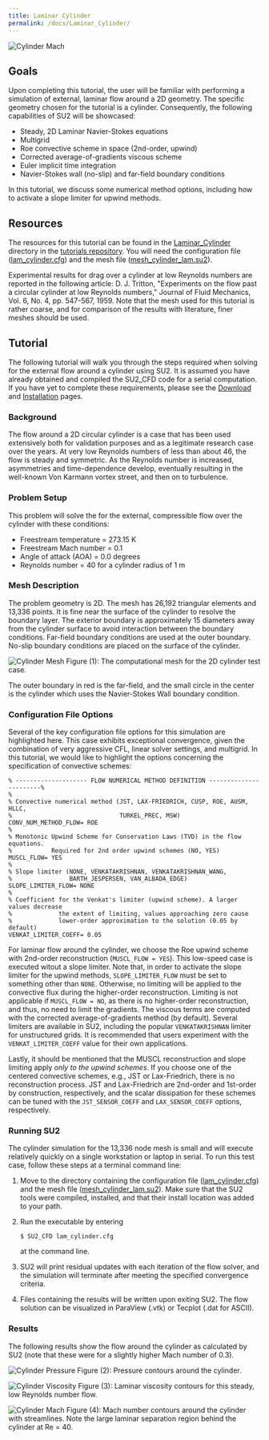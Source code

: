 ```yaml
---
title: Laminar Cylinder
permalink: /docs/Laminar_Cylinder/
---
```


![Cylinder Mach](../../Laminar_Cylinder/images/cylinder_mach.png)

## Goals

Upon completing this tutorial, the user will be familiar with performing a simulation of external, laminar flow around a 2D geometry. The specific geometry chosen for the tutorial is a cylinder. Consequently, the following capabilities of SU2 will be showcased:
- Steady, 2D Laminar Navier-Stokes equations 
- Multigrid
- Roe convective scheme in space (2nd-order, upwind)
- Corrected average-of-gradients viscous scheme
- Euler implicit time integration
- Navier-Stokes wall (no-slip) and far-field boundary conditions

In this tutorial, we discuss some numerical method options, including how to activate a slope limiter for upwind methods.

## Resources

The resources for this tutorial can be found in the [Laminar_Cylinder](https://github.com/su2code/Tutorials/tree/master/Laminar_Cylinder) directory in the [tutorials repository](https://github.com/su2code/Tutorials/tree/master/). You will need the configuration file ([lam_cylinder.cfg](../../Laminar_Cylinder/lam_cylinder.cfg)) and the mesh file ([mesh_cylinder_lam.su2](../../Laminar_Cylinder/mesh_cylinder_lam.su2)).

Experimental results for drag over a cylinder at low Reynolds numbers are reported in the following article:
D. J. Tritton, "Experiments on the flow past a circular cylinder at low Reynolds numbers," Journal of Fluid Mechanics, Vol. 6, No. 4, pp. 547-567, 1959. Note that the mesh used for this tutorial is rather coarse, and for comparison of the results with literature, finer meshes should be used.

## Tutorial

The following tutorial will walk you through the steps required when solving for the external flow around a cylinder using SU2. It is assumed you have already obtained and compiled the SU2_CFD code for a serial computation. If you have yet to complete these requirements, please see the [Download](https://github.com/su2code/SU2/wiki/Download) and [Installation](https://github.com/su2code/SU2/wiki/Installation) pages.

### Background

The flow around a 2D circular cylinder is a case that has been used extensively both for validation purposes and as a legitimate research case over the years. At very low Reynolds numbers of less than about 46, the flow is steady and symmetric. As the Reynolds number is increased, asymmetries and time-dependence develop, eventually resulting in the well-known Von Karmann vortex street, and then on to turbulence.

### Problem Setup

This problem will solve the for the external, compressible flow over the cylinder with these conditions:
- Freestream temperature = 273.15 K
- Freestream Mach number = 0.1
- Angle of attack (AOA) = 0.0 degrees
- Reynolds number = 40 for a cylinder radius of 1 m 

### Mesh Description

The problem geometry is 2D. The mesh has 26,192 triangular elements and 13,336 points. It is fine near the surface of the cylinder to resolve the boundary layer. The exterior boundary is approximately 15 diameters away from the cylinder surface to avoid interaction between the boundary conditions. Far-field boundary conditions are used at the outer boundary. No-slip boundary conditions are placed on the surface of the cylinder. 

![Cylinder Mesh](../../Laminar_Cylinder/images/cylinder_mesh.png)
Figure (1): The computational mesh for the 2D cylinder test case. 

The outer boundary in red is the far-field, and the small circle in the center is the cylinder which uses the Navier-Stokes Wall boundary condition.

### Configuration File Options

Several of the key configuration file options for this simulation are highlighted here. This case exhibits exceptional convergence, given the combination of very aggressive CFL, linear solver settings, and multigrid. In this tutorial, we would like to highlight the options concerning the specification of convective schemes:

```
% -------------------- FLOW NUMERICAL METHOD DEFINITION -----------------------%
%
% Convective numerical method (JST, LAX-FRIEDRICH, CUSP, ROE, AUSM, HLLC,
%                              TURKEL_PREC, MSW)
CONV_NUM_METHOD_FLOW= ROE
%
% Monotonic Upwind Scheme for Conservation Laws (TVD) in the flow equations.
%           Required for 2nd order upwind schemes (NO, YES)
MUSCL_FLOW= YES
%
% Slope limiter (NONE, VENKATAKRISHNAN, VENKATAKRISHNAN_WANG,
%                BARTH_JESPERSEN, VAN_ALBADA_EDGE)
SLOPE_LIMITER_FLOW= NONE
%
% Coefficient for the Venkat's limiter (upwind scheme). A larger values decrease
%             the extent of limiting, values approaching zero cause
%             lower-order approximation to the solution (0.05 by default)
VENKAT_LIMITER_COEFF= 0.05
```

For laminar flow around the cylinder, we choose the Roe upwind scheme with 2nd-order reconstruction (`MUSCL_FLOW = YES`). This low-speed case is executed witout a slope limiter. Note that, in order to activate the slope limiter for the upwind methods, `SLOPE_LIMITER_FLOW` must be set to something other than `NONE`. Otherwise, no limiting will be applied to the convective flux during the higher-order reconstruction. Limiting is not applicable if `MUSCL_FLOW = NO`, as there is no higher-order reconstruction, and thus, no need to limit the gradients. The viscous terms are computed with the corrected average-of-gradients method (by default). Several limiters are available in SU2, including the popular `VENKATAKRISHNAN` limiter for unstructured grids. It is recommended that users experiment with the `VENKAT_LIMITER_COEFF` value for their own applications.

Lastly, it should be mentioned that the MUSCL reconstruction and slope limiting apply *only to the upwind schemes*. If you choose one of the centered convective schemes, e.g., JST or Lax-Friedrich, there is no reconstruction process. JST and Lax-Friedrich are 2nd-order and 1st-order by construction, respectively, and the scalar dissipation for these schemes can be tuned with the `JST_SENSOR_COEFF` and `LAX_SENSOR_COEFF` options, respectively.

### Running SU2

The cylinder simulation for the 13,336 node mesh is small and will execute relatively quickly on a single workstation or laptop in serial. To run this test case, follow these steps at a terminal command line:
 1. Move to the directory containing the configuration file ([lam_cylinder.cfg](lam_cylinder.cfg)) and the mesh file ([mesh_cylinder_lam.su2](mesh_cylinder_lam.su2)). Make sure that the SU2 tools were compiled, installed, and that their install location was added to your path.
 2. Run the executable by entering 
 
    ```
    $ SU2_CFD lam_cylinder.cfg
    ```
   
    at the command line.
 3. SU2 will print residual updates with each iteration of the flow solver, and the simulation will terminate after meeting the specified convergence criteria.
 4. Files containing the results will be written upon exiting SU2. The flow solution can be visualized in ParaView (.vtk) or Tecplot (.dat for ASCII).

### Results

The following results show the flow around the cylinder as calculated by SU2 (note that these were for a slightly higher Mach number of 0.3).

![Cylinder Pressure](../../Laminar_Cylinder/images/cylinder_pressure.png)
Figure (2): Pressure contours around the cylinder.

![Cylinder Viscosity](../../Laminar_Cylinder/images/cylinder_lam_visc.png)
Figure (3): Laminar viscosity contours for this steady, low Reynolds number flow.

![Cylinder Mach](../../Laminar_Cylinder/images/cylinder_mach.png)
Figure (4): Mach number contours around the cylinder with streamlines. Note the large laminar separation region behind the cylinder at Re = 40.
